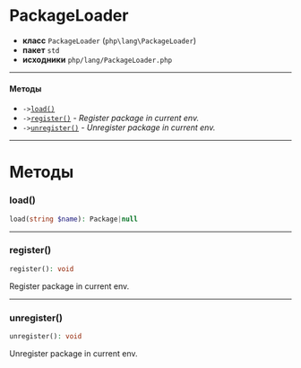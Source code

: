 # PackageLoader

- **класс** `PackageLoader` (`php\lang\PackageLoader`)
- **пакет** `std`
- **исходники** `php/lang/PackageLoader.php`

---

#### Методы

- `->`[`load()`](#method-load)
- `->`[`register()`](#method-register) - _Register package in current env._
- `->`[`unregister()`](#method-unregister) - _Unregister package in current env._

---
# Методы

<a name="method-load"></a>

### load()
```php
load(string $name): Package|null
```

---

<a name="method-register"></a>

### register()
```php
register(): void
```
Register package in current env.

---

<a name="method-unregister"></a>

### unregister()
```php
unregister(): void
```
Unregister package in current env.